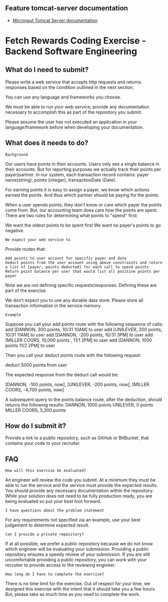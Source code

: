 ## Feature tomcat-server documentation

- [Micronaut Tomcat Server documentation](https://micronaut-projects.github.io/micronaut-servlet/1.0.x/guide/index.html#tomcat)

# Fetch Rewards Coding Exercise - Backend Software Engineering

## What do I need to submit?

Please write a web service that accepts http requests and returns responses based on the condition outlined in the next section.

You can use any language and frameworks you choose.

We must be able to run your web service; provide any documentation necessary to accomplish this as part of the repository you submit.

Please assume the user has not executed an application in your language/framework before when developing your documentation.

## What does it needs to do?

```
Background
```
Our users have points in their accounts. Users only see a single balance in their accounts. But for reporting purposes we actually track their
points per payer/partner. In our system, each transaction record contains: payer name(string), points (integer), transactionDate (Date).

For earning points it is easy to assign a payer, we know which actions earned the points. And thus which partner should be paying for the points.

When a user spends points, they don't know or care which payer the points come from. But, our accounting team does care how the points are
spent. There are two rules for determining what points to "spend" first:

We want the oldest points to be spent first
We want no payer's points to go negative.

```
We expect your web service to
```
Provide routes that:

```
Add points to user account for specific payer and date
Deduct points from the user account using above constraints and return a list of [payer, points deducted] for each call to spend points
Return point balance per user that would list all positive points per payer
```
Note we are not defining specific requests/responses. Defining these are part of the exercise.

We don’t expect you to use any durable data store. Please store all transaction information in the service memory.

```
Example
```
Suppose you call your add points route with the following sequence of calls:
add [DANNON, 300 points, 10/31 10AM] to user
add [UNILEVER, 200 points, 10/31 11AM] to user
add [DANNON, -200 points, 10/31 3PM] to user
add [MILLER COORS, 10,000 points , 11/1 2PM] to user
add [DANNON, 1000 points 11/2 2PM] to user

Then you call your deduct points route with the following request:

deduct 5000 points from user

The expected response from the deduct call would be:

[DANNON, -100 points, now],
[UNILEVER, -200 points, now],
[MILLER COORS, -4,700 points, now]

A subsequent query to the points balance route, after the deduction, should returns the following results:
DANNON, 1000 points
UNILEVER, 0 points
MILLER COORS, 5,300 points

## How do I submit it?


Provide a link to a public repository, such as GitHub or BitBucket, that contains your code to your recruiter.

## FAQ

```
How will this exercise be evaluated?
```
An engineer will review the code you submit. At a minimum they must be able to run the service and the service must provide the expected
results. You should provide any necessary documentation within the repository. While your solution does not need to be fully production ready,
you are being evaluated so put your best foot forward.

```
I have questions about the problem statement
```
For any requirements not specified via an example, use your best judgement to determine expected result.

```
Can I provide a private repository?
```
If at all possible, we prefer a public repository because we do not know which engineer will be evaluating your submission. Providing a public
repository ensures a speedy review of your submission. If you are still uncomfortable providing a public repository, you can work with your
recruiter to provide access to the reviewing engineer.

```
How long do I have to complete the exercise?
```
There is no time limit for the exercise. Out of respect for your time, we designed this exercise with the intent that it should take you a few hours.
But, please take as much time as you need to complete the work.


